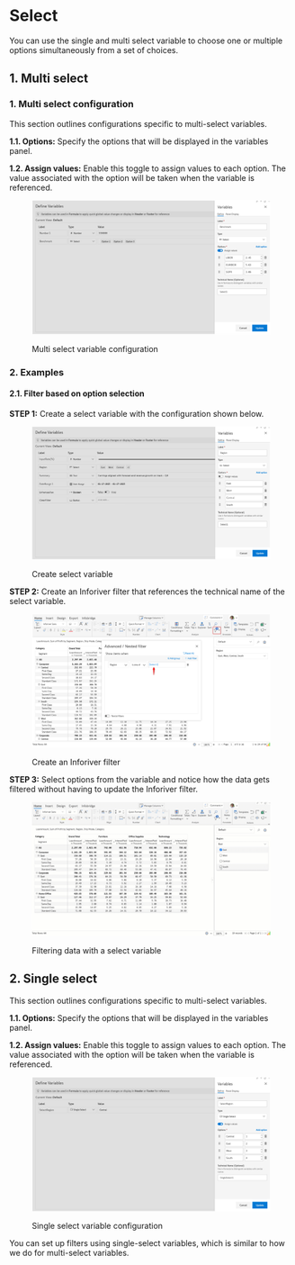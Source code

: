 # Select

You can use the single and multi select variable to choose one or multiple options simultaneously from a set of choices.

## 1. Multi select

### 1. Multi select configuration <a href="#id-1.-configuration" id="id-1.-configuration"></a>

This section outlines configurations specific to multi-select variables.

**1.1. Options:** Specify the options that will be displayed in the variables panel.

**1.2. Assign values:** Enable this toggle to assign values to each option. The value associated with the option will be taken when the variable is referenced.

<figure><img src="../../../.gitbook/assets/image (3) (1) (1) (1) (1) (2) (1).png" alt=""><figcaption><p>Multi select variable configuration</p></figcaption></figure>

### 2. Examples <a href="#id-2.-examples" id="id-2.-examples"></a>

#### **2.1. Filter based on option selection**

**STEP 1:** Create a select variable with the configuration shown below.

<figure><img src="../../../.gitbook/assets/image (1) (1) (1) (1) (1) (1) (1) (2) (1) (1).png" alt=""><figcaption><p>Create select variable</p></figcaption></figure>

**STEP 2:** Create an Inforiver filter that references the technical name of the select variable.

<figure><img src="../../../.gitbook/assets/image (2) (1) (1) (1) (1) (1) (3) (1) (1) (1).png" alt=""><figcaption><p>Create an Inforiver filter</p></figcaption></figure>

**STEP 3:** Select options from the variable and notice how the data gets filtered without having to update the Inforiver filter.

<figure><img src="../../../.gitbook/assets/Untitled Project (1) (1) (1) (1) (2).gif" alt=""><figcaption><p>Filtering data with a select variable</p></figcaption></figure>

## 2. Single select

This section outlines configurations specific to multi-select variables.

**1.1. Options:** Specify the options that will be displayed in the variables panel.

**1.2. Assign values:** Enable this toggle to assign values to each option. The value associated with the option will be taken when the variable is referenced.

<figure><img src="../../../.gitbook/assets/image (1).png" alt=""><figcaption><p>Single select variable configuration</p></figcaption></figure>

You can set up filters using single-select variables, which is similar to how we do for multi-select variables.
